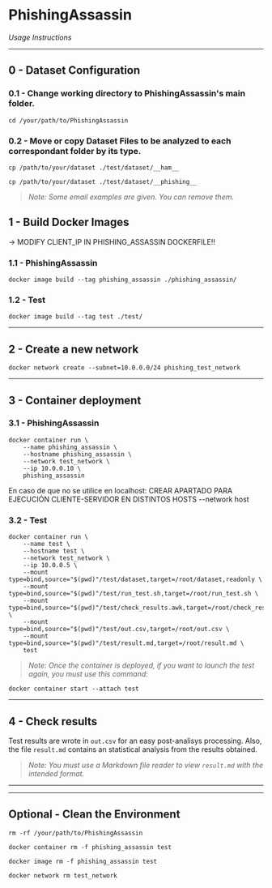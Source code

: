 # PhishingAssassin
_Usage Instructions_
***

## 0 - Dataset Configuration
### 0.1 - Change working directory to PhishingAssassin's main folder.
```
cd /your/path/to/PhishingAssassin
```
### 0.2 - Move or copy Dataset Files to be analyzed to each correspondant folder by its type.
```
cp /path/to/your/dataset ./test/dataset/__ham__
```
```
cp /path/to/your/dataset ./test/dataset/__phishing__
```
>_Note: Some email examples are given. You can remove them._
## 1 - Build Docker Images

-> MODIFY CLIENT_IP IN PHISHING_ASSASSIN DOCKERFILE!!

### 1.1 - PhishingAssassin
```
docker image build --tag phishing_assassin ./phishing_assassin/
```
### 1.2 - Test
```
docker image build --tag test ./test/
```
***
## 2 - Create a new network
```
docker network create --subnet=10.0.0.0/24 phishing_test_network
```
***
## 3 - Container deployment
### 3.1 - PhishingAssassin
```
docker container run \
    --name phishing_assassin \
    --hostname phishing_assassin \
    --network test_network \
    --ip 10.0.0.10 \
    phishing_assassin
```    
En caso de que no se utilice en localhost: CREAR APARTADO PARA EJECUCIÓN CLIENTE-SERVIDOR EN DISTINTOS HOSTS
--network host

### 3.2 - Test
```
docker container run \
    --name test \
    --hostname test \
    --network test_network \
    --ip 10.0.0.5 \
    --mount type=bind,source="$(pwd)"/test/dataset,target=/root/dataset,readonly \
    --mount type=bind,source="$(pwd)"/test/run_test.sh,target=/root/run_test.sh \
    --mount type=bind,source="$(pwd)"/test/check_results.awk,target=/root/check_results.awk \
    --mount type=bind,source="$(pwd)"/test/out.csv,target=/root/out.csv \
    --mount type=bind,source="$(pwd)"/test/result.md,target=/root/result.md \
    test
```
>_Note: Once the container is deployed, if you want to launch the test again, you must use this command:_
```
docker container start --attach test
```
***
## 4 - Check results
Test results are wrote in `out.csv` for an easy post-analisys processing.
Also, the file `result.md` contains an statistical analysis from the results obtained. 
>_Note: You must use a Markdown file reader to view `result.md` with the intended format._
***
***

## Optional - Clean the Environment
```
rm -rf /your/path/to/PhishingAssassin
```
```
docker container rm -f phishing_assassin test
```
```
docker image rm -f phishing_assassin test
```
```
docker network rm test_network
```